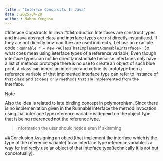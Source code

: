 ```yaml
---
title : "Interace Constructs In Java"
date : 2025-04-28
author : Nahom Yengesu
---
```


#Interace Constructs In Java
##Introduction
Interfaces are construct types and in java abstract class and interface types are not directly instantiated. If they are not directly how can they are used indirectly, Let use an example code :
`Runnable r = new <AClassThatImplementARunnableInterface>;`
So what does mean using interface types of a reference variable, Even though interface types
can not be directly instantiate because interfaces only have a list of methods prototype there
is no use to create an object of such blue print, A class can inherit an interface and define
its prototype then a reference variable of that implmented interface type can refer to instance 
of that class and access only methods that are implemented from the interface.

> [!NOTE]
Also the idea is related to late binding concept in polymorphism, Since there is no implementation
given in the Runnable interface the method invocation using that interface type reference variable
is depend on the object type that is being referenced not the reference type.
> Information the user should notice even if skimming

##Conclusion
Assigning an object(that implement the interface which is the type of the reference variable) to an interface type reference variable is a way for indirectly use an object of that interface type(technically it is not but conceptually).